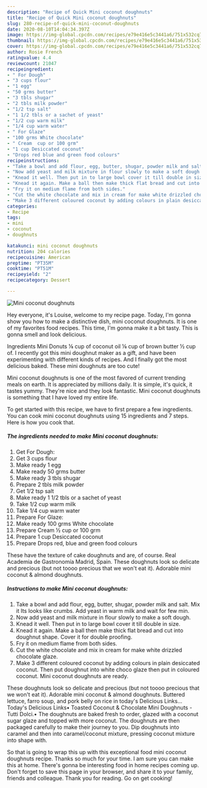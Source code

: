 ```yaml
---
description: "Recipe of Quick Mini coconut doughnuts"
title: "Recipe of Quick Mini coconut doughnuts"
slug: 280-recipe-of-quick-mini-coconut-doughnuts
date: 2020-08-10T14:04:34.397Z
image: https://img-global.cpcdn.com/recipes/e79e416e5c3441a6/751x532cq70/mini-coconut-doughnuts-recipe-main-photo.jpg
thumbnail: https://img-global.cpcdn.com/recipes/e79e416e5c3441a6/751x532cq70/mini-coconut-doughnuts-recipe-main-photo.jpg
cover: https://img-global.cpcdn.com/recipes/e79e416e5c3441a6/751x532cq70/mini-coconut-doughnuts-recipe-main-photo.jpg
author: Rosie French
ratingvalue: 4.4
reviewcount: 21047
recipeingredient:
- " For Dough"
- "3 cups flour"
- "1 egg"
- "50 grms butter"
- "3 tbls shugar"
- "2 tbls milk powder"
- "1/2 tsp salt"
- "1 1/2 tbls or a sachet of yeast"
- "1/2 cup warm milk"
- "1/4 cup warm water"
- " For Glaze"
- "100 grms White chocolate"
- " Cream  cup or 100 grm"
- "1 cup Desiccated coconut"
- "Drops red blue and green food colours"
recipeinstructions:
- "Take a bowl and add flour, egg, butter, shugar, powder milk and salt. Mix it Its looks like crumbs. Add yeast in warm milk and wait for few min."
- "Now add yeast and milk mixture in flour slowly to make a soft dough."
- "Knead it well. Then put in to large bowl cover it till double in size."
- "Knead it again. Make a ball then make thick flat bread and cut into doughnut shape. Cover it for double proofing."
- "Fry it on medium flame from both sides."
- "Cut the white chocolate and mix in cream for make white drizzled chocolate glaze."
- "Make 3 different coloured coconut by adding colours in plain desiccated coconut. Then put doughnut into white choco glaze then put in coloured coconut. Mini coconut doughnuts are ready."
categories:
- Recipe
tags:
- mini
- coconut
- doughnuts

katakunci: mini coconut doughnuts 
nutrition: 204 calories
recipecuisine: American
preptime: "PT35M"
cooktime: "PT51M"
recipeyield: "2"
recipecategory: Dessert

---
```



![Mini coconut doughnuts](https://img-global.cpcdn.com/recipes/e79e416e5c3441a6/751x532cq70/mini-coconut-doughnuts-recipe-main-photo.jpg)

Hey everyone, it's Louise, welcome to my recipe page. Today, I'm gonna show you how to make a distinctive dish, mini coconut doughnuts. It is one of my favorites food recipes. This time, I'm gonna make it a bit tasty. This is gonna smell and look delicious.

Ingredients Mini Donuts ⅛ cup of coconut oil ⅛ cup of brown butter ½ cup of. I recently got this mini doughnut maker as a gift, and have been experimenting with different kinds of recipes. And I finally got the most delicious baked. These mini doughnuts are too cute!

Mini coconut doughnuts is one of the most favored of current trending meals on earth. It is appreciated by millions daily. It is simple, it's quick, it tastes yummy. They're nice and they look fantastic. Mini coconut doughnuts is something that I have loved my entire life.


To get started with this recipe, we have to first prepare a few ingredients. You can cook mini coconut doughnuts using 15 ingredients and 7 steps. Here is how you cook that.

<!--inarticleads1-->

##### The ingredients needed to make Mini coconut doughnuts:

1. Get  For Dough:
1. Get 3 cups flour
1. Make ready 1 egg
1. Make ready 50 grms butter
1. Make ready 3 tbls shugar
1. Prepare 2 tbls milk powder
1. Get 1/2 tsp salt
1. Make ready 1 1/2 tbls or a sachet of yeast
1. Take 1/2 cup warm milk
1. Take 1/4 cup warm water
1. Prepare  For Glaze:
1. Make ready 100 grms White chocolate
1. Prepare  Cream ½ cup or 100 grm
1. Prepare 1 cup Desiccated coconut
1. Prepare Drops red, blue and green food colours


These have the texture of cake doughnuts and are, of course. Real Academia de Gastronomía Madrid, Spain. These doughnuts look so delicate and precious (but not toooo precious that we won&#39;t eat it). Adorable mini coconut &amp; almond doughnuts. 

<!--inarticleads2-->

##### Instructions to make Mini coconut doughnuts:

1. Take a bowl and add flour, egg, butter, shugar, powder milk and salt. Mix it Its looks like crumbs. Add yeast in warm milk and wait for few min.
1. Now add yeast and milk mixture in flour slowly to make a soft dough.
1. Knead it well. Then put in to large bowl cover it till double in size.
1. Knead it again. Make a ball then make thick flat bread and cut into doughnut shape. Cover it for double proofing.
1. Fry it on medium flame from both sides.
1. Cut the white chocolate and mix in cream for make white drizzled chocolate glaze.
1. Make 3 different coloured coconut by adding colours in plain desiccated coconut. Then put doughnut into white choco glaze then put in coloured coconut. Mini coconut doughnuts are ready.


These doughnuts look so delicate and precious (but not toooo precious that we won&#39;t eat it). Adorable mini coconut &amp; almond doughnuts. Buttered lettuce, farro soup, and pork belly on rice in today&#39;s Delicious Links…Today&#39;s Delicious Links• Toasted Coconut &amp; Chocolate Mini Doughnuts - Tutti Dolci.• The doughnuts are baked fresh to order, glazed with a coconut sugar glaze and topped with more coconut. The doughnuts are then packaged carefully to make their journey to you. Dip doughnuts into caramel and then into caramel/coconut mixture, pressing coconut mixture into shape with. 

So that is going to wrap this up with this exceptional food mini coconut doughnuts recipe. Thanks so much for your time. I am sure you can make this at home. There's gonna be interesting food in home recipes coming up. Don't forget to save this page in your browser, and share it to your family, friends and colleague. Thank you for reading. Go on get cooking!
